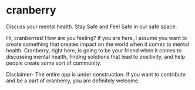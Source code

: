 # cranberry
Discuss your mental health. Stay Safe and Feel Safe in our safe space. 

Hi, cranberries! 
How are you feeling? 
If you are here, I assume you want to create something that creates impact on the world when it comes to mental health. 
Cranberry, right here, is going to be your friend when it comes to discussing mental health, finding solutions that lead to positivity, 
and help people create some sort of community. 

Disclaimer- The entire app is under construction.
If you want to contribute and be a part of cranberry, you are definitely welcome. 
